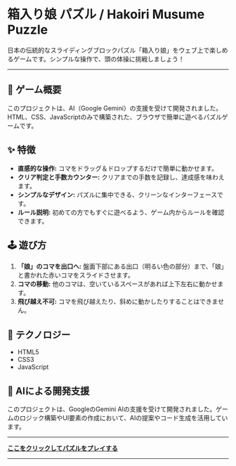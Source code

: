 # 箱入り娘 パズル / Hakoiri Musume Puzzle

日本の伝統的なスライディングブロックパズル「箱入り娘」をウェブ上で楽しめるゲームです。シンプルな操作で、頭の体操に挑戦しましょう！

---

## 🧩 ゲーム概要

このプロジェクトは、AI（Google Gemini）の支援を受けて開発されました。
HTML、CSS、JavaScriptのみで構築された、ブラウザで簡単に遊べるパズルゲームです。

## ✨ 特徴

* **直感的な操作:** コマをドラッグ＆ドロップするだけで簡単に動かせます。
* **クリア判定と手数カウンター:** クリアまでの手数を記録し、達成感を味わえます。
* **シンプルなデザイン:** パズルに集中できる、クリーンなインターフェースです。
* **ルール説明:** 初めての方でもすぐに遊べるよう、ゲーム内からルールを確認できます。

## 🕹️ 遊び方

1.  **「娘」のコマを出口へ:**
    盤面下部にある出口（明るい色の部分）まで、「娘」と書かれた赤いコマをスライドさせます。
2.  **コマの移動:**
    他のコマは、空いているスペースがあれば上下左右に動かせます。
3.  **飛び越え不可:**
    コマを飛び越えたり、斜めに動かしたりすることはできません。

## 🚀 テクノロジー

* HTML5
* CSS3
* JavaScript

## 🤝 AIによる開発支援

このプロジェクトは、GoogleのGemini AIの支援を受けて開発されました。ゲームのロジック構築やUI要素の作成において、AIの提案やコード生成を活用しています。

---

**[ここをクリックしてパズルをプレイする](https://desiinn.github.io/Hakoirimusume_v1/)**

---
